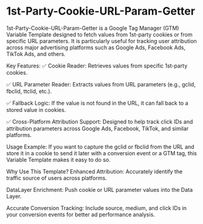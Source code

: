 # 1st-Party-Cookie-URL-Param-Getter
1st-Party-Cookie-URL-Param-Getter is a Google Tag Manager (GTM) Variable Template designed to fetch values from 1st-party cookies or from specific URL parameters. It is particularly useful for tracking user attribution across major advertising platforms such as Google Ads, Facebook Ads, TikTok Ads, and others.

Key Features:
✅ Cookie Reader:
Retrieves values from specific 1st-party cookies.

✅ URL Parameter Reader:
Extracts values from URL parameters (e.g., gclid, fbclid, ttclid, etc.).

✅ Fallback Logic:
If the value is not found in the URL, it can fall back to a stored value in cookies.

✅ Cross-Platform Attribution Support:
Designed to help track click IDs and attribution parameters across Google Ads, Facebook, TikTok, and similar platforms.

Usage Example:
If you want to capture the gclid or fbclid from the URL and store it in a cookie to send it later with a conversion event or a GTM tag, this Variable Template makes it easy to do so.

Why Use This Template?
Enhanced Attribution: Accurately identify the traffic source of users across platforms.

DataLayer Enrichment: Push cookie or URL parameter values into the Data Layer.

Accurate Conversion Tracking: Include source, medium, and click IDs in your conversion events for better ad performance analysis.
